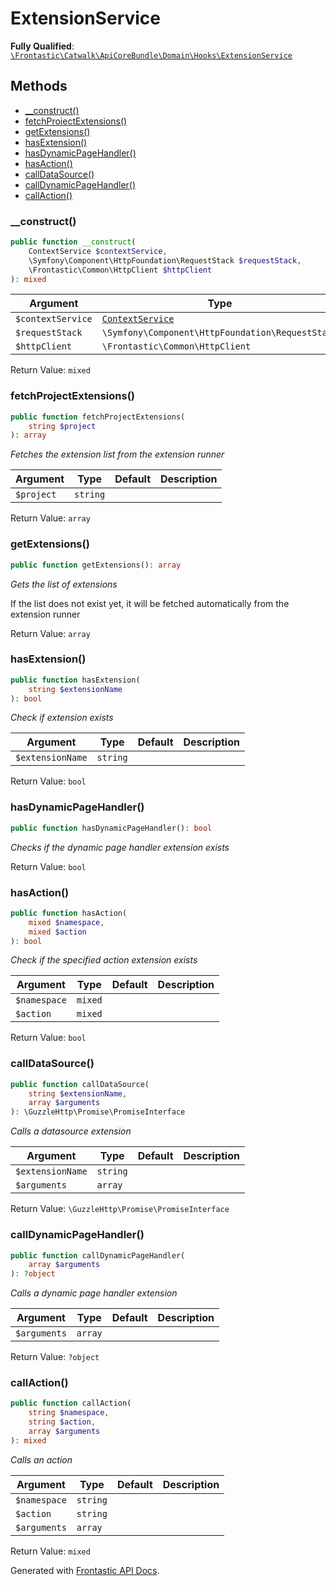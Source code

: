 #  ExtensionService

**Fully Qualified**: [`\Frontastic\Catwalk\ApiCoreBundle\Domain\Hooks\ExtensionService`](../../../../../src/php/ApiCoreBundle/Domain/Hooks/ExtensionService.php)

## Methods

* [__construct()](#__construct)
* [fetchProjectExtensions()](#fetchprojectextensions)
* [getExtensions()](#getextensions)
* [hasExtension()](#hasextension)
* [hasDynamicPageHandler()](#hasdynamicpagehandler)
* [hasAction()](#hasaction)
* [callDataSource()](#calldatasource)
* [callDynamicPageHandler()](#calldynamicpagehandler)
* [callAction()](#callaction)

### __construct()

```php
public function __construct(
    ContextService $contextService,
    \Symfony\Component\HttpFoundation\RequestStack $requestStack,
    \Frontastic\Common\HttpClient $httpClient
): mixed
```

Argument|Type|Default|Description
--------|----|-------|-----------
`$contextService`|[`ContextService`](../ContextService.md)||
`$requestStack`|`\Symfony\Component\HttpFoundation\RequestStack`||
`$httpClient`|`\Frontastic\Common\HttpClient`||

Return Value: `mixed`

### fetchProjectExtensions()

```php
public function fetchProjectExtensions(
    string $project
): array
```

*Fetches the extension list from the extension runner*

Argument|Type|Default|Description
--------|----|-------|-----------
`$project`|`string`||

Return Value: `array`

### getExtensions()

```php
public function getExtensions(): array
```

*Gets the list of extensions*

If the list does not exist yet, it will be fetched automatically from the extension runner

Return Value: `array`

### hasExtension()

```php
public function hasExtension(
    string $extensionName
): bool
```

*Check if extension exists*

Argument|Type|Default|Description
--------|----|-------|-----------
`$extensionName`|`string`||

Return Value: `bool`

### hasDynamicPageHandler()

```php
public function hasDynamicPageHandler(): bool
```

*Checks if the dynamic page handler extension exists*

Return Value: `bool`

### hasAction()

```php
public function hasAction(
    mixed $namespace,
    mixed $action
): bool
```

*Check if the specified action extension exists*

Argument|Type|Default|Description
--------|----|-------|-----------
`$namespace`|`mixed`||
`$action`|`mixed`||

Return Value: `bool`

### callDataSource()

```php
public function callDataSource(
    string $extensionName,
    array $arguments
): \GuzzleHttp\Promise\PromiseInterface
```

*Calls a datasource extension*

Argument|Type|Default|Description
--------|----|-------|-----------
`$extensionName`|`string`||
`$arguments`|`array`||

Return Value: `\GuzzleHttp\Promise\PromiseInterface`

### callDynamicPageHandler()

```php
public function callDynamicPageHandler(
    array $arguments
): ?object
```

*Calls a dynamic page handler extension*

Argument|Type|Default|Description
--------|----|-------|-----------
`$arguments`|`array`||

Return Value: `?object`

### callAction()

```php
public function callAction(
    string $namespace,
    string $action,
    array $arguments
): mixed
```

*Calls an action*

Argument|Type|Default|Description
--------|----|-------|-----------
`$namespace`|`string`||
`$action`|`string`||
`$arguments`|`array`||

Return Value: `mixed`

Generated with [Frontastic API Docs](https://github.com/FrontasticGmbH/apidocs).
